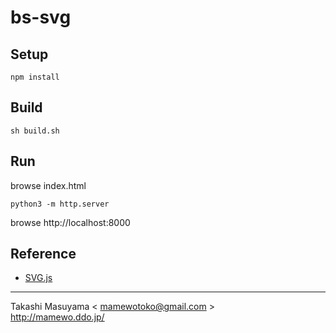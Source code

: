 bs-svg
=============

Setup
------

```
npm install
```

Build
------

```
sh build.sh
```

Run
---

browse index.html 

```
python3 -m http.server
```
browse http://localhost:8000

Reference
-----------
* [SVG.js](https://svgjs.com/docs/3.0/)

-----
Takashi Masuyama < mamewotoko@gmail.com >  
http://mamewo.ddo.jp/
